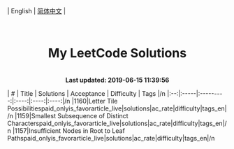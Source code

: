 
| English | [简体中文](README.md) |
<p align="center">
    <img src="https://img.shields.io/badge/User-llllljian-blue.svg?" alt="">
    <img src="https://img.shields.io/badge/Solved-73/1073-blue.svg?" alt="">
    <img src="https://img.shields.io/badge/Easy-73-green.svg?" alt="">
    <img src="https://img.shields.io/badge/Medium-0-orange.svg?" alt="">
    <img src="https://img.shields.io/badge/Hard-0-red.svg?" alt="">
</p>
<h1 align="center">My LeetCode Solutions</h1>
<p align="center">
    <br>
    <b>Last updated: 2019-06-15 11:39:56</b>
    <br>
</p>
| # | Title | Solutions | Acceptance | Difficulty | Tags |/n  
|:--:|:-----|:---------:|:----:|:----:|:----:|/n  
|1160|Letter Tile Possibilitiespaid_onlyis_favorarticle_live|solutions|ac_rate|difficulty|tags_en|/n  
|1159|Smallest Subsequence of Distinct Characterspaid_onlyis_favorarticle_live|solutions|ac_rate|difficulty|tags_en|/n  
|1157|Insufficient Nodes in Root to Leaf Pathspaid_onlyis_favorarticle_live|solutions|ac_rate|difficulty|tags_en|/n  

